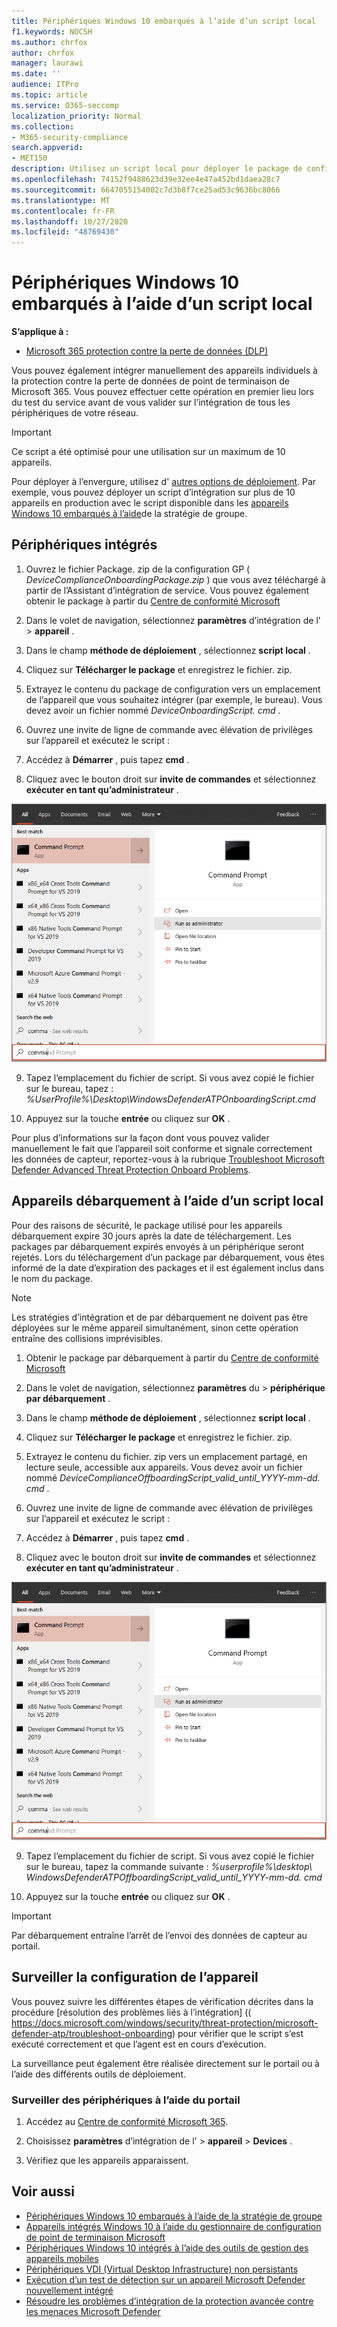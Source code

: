```yaml
---
title: Périphériques Windows 10 embarqués à l’aide d’un script local
f1.keywords: NOCSH
ms.author: chrfox
author: chrfox
manager: laurawi
ms.date: ''
audience: ITPro
ms.topic: article
ms.service: O365-seccomp
localization_priority: Normal
ms.collection:
- M365-security-compliance
search.appverid:
- MET150
description: Utilisez un script local pour déployer le package de configuration sur les appareils de sorte qu’ils soient intégrés au service.
ms.openlocfilehash: 74152f9488623d39e32ee4e47a452bd1daea28c7
ms.sourcegitcommit: 6647055154002c7d3b8f7ce25ad53c9636bc8066
ms.translationtype: MT
ms.contentlocale: fr-FR
ms.lasthandoff: 10/27/2020
ms.locfileid: "48769430"
---
```

# <a name="onboard-windows-10-devices-using-a-local-script"></a>Périphériques Windows 10 embarqués à l’aide d’un script local

**S’applique à :**

- [Microsoft 365 protection contre la perte de données (DLP)](/microsoft-365/compliance/endpoint-dlp-learn-about)

Vous pouvez également intégrer manuellement des appareils individuels à la protection contre la perte de données de point de terminaison de Microsoft 365. Vous pouvez effectuer cette opération en premier lieu lors du test du service avant de vous valider sur l’intégration de tous les périphériques de votre réseau.

> [!IMPORTANT]
> Ce script a été optimisé pour une utilisation sur un maximum de 10 appareils.
>
> Pour déployer à l’envergure, utilisez d' [autres options de déploiement](dlp-configure-endpoints.md). Par exemple, vous pouvez déployer un script d’intégration sur plus de 10 appareils en production avec le script disponible dans les [appareils Windows 10 embarqués à l’aide](dlp-configure-endpoints-gp.md)de la stratégie de groupe.

## <a name="onboard-devices"></a>Périphériques intégrés
 
1.  Ouvrez le fichier Package. zip de la configuration GP ( *DeviceComplianceOnboardingPackage.zip* ) que vous avez téléchargé à partir de l’Assistant d’intégration de service. Vous pouvez également obtenir le package à partir du [Centre de conformité Microsoft](https://compliance.microsoft.com)

2. Dans le volet de navigation, sélectionnez **paramètres** d’intégration de l'  >  **appareil** .

3. Dans le champ **méthode de déploiement** , sélectionnez **script local** .

4. Cliquez sur **Télécharger le package** et enregistrez le fichier. zip.
  
5. Extrayez le contenu du package de configuration vers un emplacement de l’appareil que vous souhaitez intégrer (par exemple, le bureau). Vous devez avoir un fichier nommé *DeviceOnboardingScript. cmd* .

6.  Ouvrez une invite de ligne de commande avec élévation de privilèges sur l’appareil et exécutez le script :

7.  Accédez à **Démarrer** , puis tapez **cmd** .

8.  Cliquez avec le bouton droit sur **invite de commandes** et sélectionnez **exécuter en tant qu’administrateur** .

![Menu Démarrer de la fenêtre pointant sur Exécuter en tant qu’administrateur](../media/dlp-run-as-admin.png)

9.  Tapez l’emplacement du fichier de script. Si vous avez copié le fichier sur le bureau, tapez : *%UserProfile%\Desktop\WindowsDefenderATPOnboardingScript.cmd*

10.  Appuyez sur la touche **entrée** ou cliquez sur **OK** .

Pour plus d’informations sur la façon dont vous pouvez valider manuellement le fait que l’appareil soit conforme et signale correctement les données de capteur, reportez-vous à la rubrique [Troubleshoot Microsoft Defender Advanced Threat Protection Onboard Problems](https://docs.microsoft.com/windows/security/threat-protection/microsoft-defender-atp/troubleshoot-onboarding).

## <a name="offboard-devices-using-a-local-script"></a>Appareils débarquement à l’aide d’un script local
Pour des raisons de sécurité, le package utilisé pour les appareils débarquement expire 30 jours après la date de téléchargement. Les packages par débarquement expirés envoyés à un périphérique seront rejetés. Lors du téléchargement d’un package par débarquement, vous êtes informé de la date d’expiration des packages et il est également inclus dans le nom du package.

> [!NOTE]
> Les stratégies d’intégration et de par débarquement ne doivent pas être déployées sur le même appareil simultanément, sinon cette opération entraîne des collisions imprévisibles.

1. Obtenir le package par débarquement à partir du [Centre de conformité Microsoft](https://compliance.microsoft.com)

2. Dans le volet de navigation, sélectionnez **paramètres** du  >  **périphérique par débarquement** .

3. Dans le champ **méthode de déploiement** , sélectionnez **script local** .

4. Cliquez sur **Télécharger le package** et enregistrez le fichier. zip.

5. Extrayez le contenu du fichier. zip vers un emplacement partagé, en lecture seule, accessible aux appareils. Vous devez avoir un fichier nommé *DeviceComplianceOffboardingScript_valid_until_YYYY-mm-dd. cmd* .

6.  Ouvrez une invite de ligne de commande avec élévation de privilèges sur l’appareil et exécutez le script :

7.  Accédez à **Démarrer** , puis tapez **cmd** .

8.  Cliquez avec le bouton droit sur **invite de commandes** et sélectionnez **exécuter en tant qu’administrateur** .

![Menu Démarrer de la fenêtre pointant sur Exécuter en tant qu’administrateur](../media/dlp-run-as-admin.png)

9.  Tapez l’emplacement du fichier de script. Si vous avez copié le fichier sur le bureau, tapez la commande suivante : *%userprofile%\desktop\ WindowsDefenderATPOffboardingScript_valid_until_YYYY-mm-dd. cmd*

10.  Appuyez sur la touche **entrée** ou cliquez sur **OK** .

> [!IMPORTANT]
> Par débarquement entraîne l’arrêt de l’envoi des données de capteur au portail.


## <a name="monitor-device-configuration"></a>Surveiller la configuration de l’appareil
Vous pouvez suivre les différentes étapes de vérification décrites dans la procédure [résolution des problèmes liés à l’intégration] (( https://docs.microsoft.com/windows/security/threat-protection/microsoft-defender-atp/troubleshoot-onboarding) pour vérifier que le script s’est exécuté correctement et que l’agent est en cours d’exécution.

La surveillance peut également être réalisée directement sur le portail ou à l’aide des différents outils de déploiement.

### <a name="monitor-devices-using-the-portal"></a>Surveiller des périphériques à l’aide du portail
1. Accédez au [Centre de conformité Microsoft 365](https://compliance.microsoft.com).

2. Choisissez **paramètres** d’intégration de l'  >  **appareil**  >  **Devices** .

3. Vérifiez que les appareils apparaissent.


## <a name="related-topics"></a>Voir aussi
- [Périphériques Windows 10 embarqués à l’aide de la stratégie de groupe](dlp-configure-endpoints-gp.md)
- [Appareils intégrés Windows 10 à l’aide du gestionnaire de configuration de point de terminaison Microsoft](dlp-configure-endpoints-sccm.md)
- [Périphériques Windows 10 intégrés à l’aide des outils de gestion des appareils mobiles](dlp-configure-endpoints-mdm.md)
- [Périphériques VDI (Virtual Desktop Infrastructure) non persistants](dlp-configure-endpoints-vdi.md)
- [Exécution d’un test de détection sur un appareil Microsoft Defender nouvellement intégré](https://docs.microsoft.com/windows/security/threat-protection/microsoft-defender-atp/run-detection-test)
- [Résoudre les problèmes d’intégration de la protection avancée contre les menaces Microsoft Defender](https://docs.microsoft.com/windows/security/threat-protection/microsoft-defender-atp/troubleshoot-onboarding)
